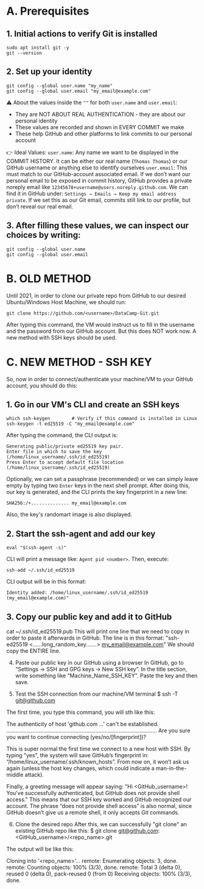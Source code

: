 # A. Prerequisites

## 1. Initial actions to verify Git is installed

```
sudo apt install git -y
git --version
```

## 2. Set up your identity

```
git config --global user.name "my_name"
git config --global user.email "my_email@example.com"
```

⚠️ About the values inside  the `""` for both `user.name` and `user.email`:
* They are NOT ABOUT REAL AUTHENTICATION - they are about our personal identity
* These values are recorded and shown in EVERY COMMIT we make
* These help GitHub and other platforms to link commits to our personal account

👉 Ideal Values:
`user.name`: Any name we want to be displayed in the COMMIT HISTORY. It can be either our real name (`Thomas Thomas`) or our GitHub username or anything else to identify ourselves
`user.email`: This must match to our GitHub-account associated email. If we don’t want our personal email to be exposed in commit history, GitHub provides a private noreply email like `12345678+username@users.noreply.github.com`. We can find it in GitHub under: `Settings → Emails → Keep my email address private`. If we set this as our Git email, commits still link to our profile, but don’t reveal our real email.

## 3. After filling these values, we can inspect our choices by writing:

```
git config --global user.name
git config --global user.email
```


# B. OLD METHOD

Until 2021, in order to clone our private repo from GitHub to our desired Ubuntu/Windows Host Machine, we should run:

```
git clone https://github.com/<username>/DataCamp-Git.git
```

After typing this command, the VM would instruct us to fill in the username and the password from our GitHub account. But this does NOT work now. A new method with SSH keys should be used.


# C. NEW METHOD - SSH KEY

So, now in order to connect/authenticate your machine/VM to your GitHub account, you should do this:

## 1. Go in our VM's CLI and create an SSH keys

```
which ssh-keygen		# Verify if this command is installed in Linux
ssh-keygen -t ed25519 -C "my_email@example.com"
```

After typing the command, the CLI output is:

```
Generating public/private ed25519 key pair.
Enter file in which to save the key (/home/linux_username/.ssh/id_ed25519)
Press Enter to accept default file location (/home/linux_username/.ssh/id_ed25519)
```

Optionally, we can set a passphrase (recommended) or we can simply leave empty by typing two `Enter` keys in the next shell prompt. After doing this, our key is generated, and the CLI prints the key fingerprint in a new line:

```
SHA256:/+.............. my_email@example.com
```

Also, the key's randomart image is also displayed.

## 2. Start the ssh-agent and add our key

```
eval "$(ssh-agent -s)"
```

CLI will print a message like: `Agent pid <number>`. Then, execute:

```
ssh-add ~/.ssh/id_ed25519
```

CLI output will be in this format:

```
Identity added: /home/linux_username/.ssh/id_ed25519 (my_email@example.com)"
```

## 3. Copy our public key and add it to GitHub
cat ~/.ssh/id_ed25519.pub
This will print one line that we need to copy in order to paste it afterwards in GitHub.
The line is in this format: 
"ssh-ed25519 <......long_random_key.......> my_email@example.com"
We should copy the ENTIRE line.

4. Paste our public key in our GitHub using a browser
In GitHub, go to “Settings → SSH and GPG keys → New SSH key”. In the title section, write something like "Machine_Name_SSH_KEY". Paste the key and then save.

5. Test the SSH connection from our machine/VM terminal
$ ssh -T git@github.com

The first time, you type this command, you will sth like this:

The authenticity of host 'github.com ...' can't be established.
……………………………………………………………………………………..
Are you sure you want to continue connecting (yes/no/[fingerprint])?

This is super normal the first time we connect to a new host with SSH. By typing "yes", the system will save GitHub’s fingerprint in:  “/home/linux_username/.ssh/known_hosts”. From now on, it won’t ask us again (unless the host key changes, which could indicate a man-in-the-middle attack).

Finally, a greeting message will appear saying:
"Hi <GitHub_username>! You've successfully authenticated, but GitHub does not provide shell access."
This means that our SSH key worked and GitHub recognized our account. The phrase “does not provide shell access” is also normal, since GitHub doesn’t give us a remote shell, it only accepts Git commands.

6. Clone the desired repo
After this, we can successfully "git clone" an existing GitHub repo like this:
$ git clone git@github.com:<GitHub_username>/<repo_name>.git

The output will be like this:

Cloning into '<repo_name>'...
remote: Enumerating objects: 3, done.
remote: Counting objects: 100% (3/3), done.
remote: Total 3 (delta 0), reused 0 (delta 0), pack-reused 0 (from 0)
Receiving objects: 100% (3/3), done.

